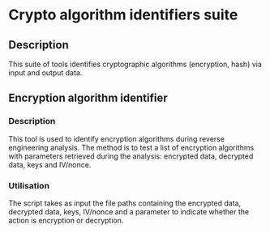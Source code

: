 # Crypto algorithm identifiers suite

## Description

This suite of tools identifies cryptographic algorithms (encryption, hash) via input and output data.

## Encryption algorithm identifier

### Description

This tool is used to identify encryption algorithms during reverse engineering analysis. The method is to test a list of encryption algorithms with parameters retrieved during the analysis: encrypted data, decrypted data, keys and IV/nonce.

### Utilisation

The script takes as input the file paths containing the encrypted data, decrypted data, keys, IV/nonce and a parameter to indicate whether the action is encryption or decryption.